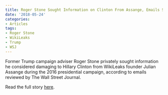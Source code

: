 ```yaml
---
title: Roger Stone Sought Information on Clinton From Assange, Emails Show
date: '2018-05-24'
categories:
- Articles
tags:
- Roger Stone
- WikiLeaks
- Trump
- WSJ
---
```

Former Trump campaign adviser Roger Stone privately sought information he considered damaging to Hillary Clinton from WikiLeaks founder Julian Assange during the 2016 presidential campaign, according to emails reviewed by The Wall Street Journal.

Read the full story [here](https://t.co/dp331SjcTQ).